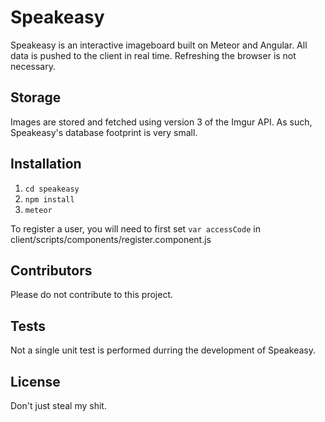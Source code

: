 # Speakeasy

Speakeasy is an interactive imageboard built on Meteor and Angular. All data is pushed to the client in real time. Refreshing the browser is not necessary. 

## Storage

Images are stored and fetched using version 3 of the Imgur API. As such, Speakeasy's database footprint is very small.

## Installation

1. `cd speakeasy`
2. `npm install`
3. `meteor`

To register a user, you will need to first set `var accessCode` in client/scripts/components/register.component.js

## Contributors

Please do not contribute to this project.

## Tests

Not a single unit test is performed durring the development of Speakeasy. 

## License

Don't just steal my shit. 